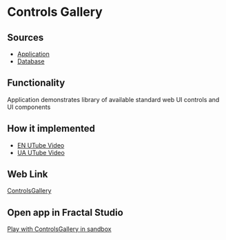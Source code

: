 # Controls Gallery

## Sources

- [Application](https://github.com/LearnFractal/FractalPlatform/tree/main/FractalPlatform.Examples/Applications/ControlsGallery/ControlsGalleryApplication.cs)
- [Database](https://github.com/LearnFractal/FractalPlatform/tree/main/FractalPlatform.Examples/Databases/ControlsGallery)

## Functionality

Application demonstrates library of available 
standard web UI controls and UI components

## How it implemented

- [EN UTube Video](https://fraplat.com/jupiter/UTube?tag=111)
- [UA UTube Video](https://fraplat.com/jupiter/UTube?tag=211)

## Web Link

[ControlsGallery](https://fraplat.com/jupiter/?app=ControlsGallery)

## Open app in Fractal Studio

[Play with ControlsGallery in sandbox](https://fraplat.com/mars/FractalStudio/?tag=ControlsGallery+template)


